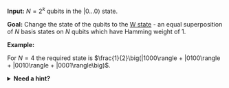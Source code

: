 **Input:** $N = 2^k$ qubits in the $|0 \dots 0\rangle$ state.

**Goal:**  Change the state of the qubits to the [W state](https://en.wikipedia.org/wiki/W_state) - an equal superposition of $N$ basis states on $N$ qubits which have Hamming weight of 1.

**Example:**

For $N = 4$ the required state is $\frac{1}{2}\big(|1000\rangle + |0100\rangle + |0010\rangle + |0001\rangle\big)$.

<details>
  <summary><b>Need a hint?</b></summary>
  You can use <code>Controlled</code> modifier to perform arbitrary controlled gates.
</details>
